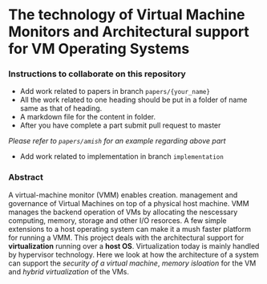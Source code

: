 # The technology of Virtual Machine Monitors and Architectural support for VM Operating Systems

### Instructions to collaborate on this repository

* Add work related to papers in branch `papers/{your_name}`
* All the work related to one heading should be put in a folder of name same as that of heading.
* A markdown file for the content in folder.
* After you have complete a part submit pull request to master

_Please refer to `papers/amish` for an example regarding above part_

* Add work related to implementation in branch `implementation`

### Abstract

A virtual-machine monitor (VMM) enables creation. management and governance of Virtual Machines on top of a physical host machine. VMM manages the backend operation of VMs by allocating the nescessary computing, memory, storage and other I/O resorces. A few simple extensions to a host operating system can make it a mush faster platform for running a VMM.
This project deals with the architectural support for  **virtualization** running over a **host OS**. Virtualization today is mainly handled by hypervisor technology. Here we look at how the architecture of a system can support the *security of a virtual machine*, *memory isloation* for the VM and *hybrid virtualization* of the VMs.
